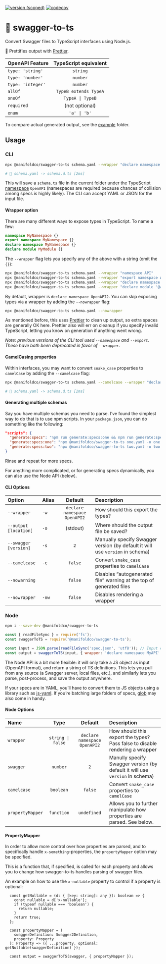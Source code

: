 [![version
(scoped)](https://img.shields.io/npm/v/@manifoldco/swagger-to-ts.svg)](https://www.npmjs.com/package/@manifoldco/swagger-to-ts)
[![codecov](https://codecov.io/gh/manifoldco/swagger-to-ts/branch/master/graph/badge.svg)](https://codecov.io/gh/manifoldco/swagger-to-ts)

# 📘️ swagger-to-ts

Convert Swagger files to TypeScript interfaces using Node.js.

💅 Prettifies output with [Prettier][prettier].

| OpenAPI Feature   | TypeScript equivalent |
| :---------------- | :-------------------: |
| `type: 'string'`  |       `string`        |
| `type: 'number'`  |       `number`        |
| `type: 'integer'` |       `number`        |
| `allOf`           | `TypeB extends TypeA` |
| `oneOf`           |   `TypeA \| TypeB`    |
| `required`        |    (not optional)     |
| `enum`            |     `'a' \| 'b'`      |

To compare actual generated output, see the [example](./example) folder.

## Usage

### CLI

```bash
npx @manifoldco/swagger-to-ts schema.yaml --wrapper "declare namespace OpenAPI" --output schema.d.ts

# 🚀 schema.yaml -> schema.d.ts [2ms]
```

This will save a `schema.ts` file in the current folder under the TypeScript [namespace][namespace]
`OpenAPI` (namespaces are required because chances of collision among specs is highly likely). The
CLI can accept YAML or JSON for the input file.

#### Wrapper option

There are many different ways to expose types in TypeScript. To name a few:

```ts
namespace MyNamespace {}
export namespace MyNamespace {}
declare namespace MyNamespace {}
declare module MyModule {}
```

The `--wrapper` flag lets you specify any of the above with a string (omit the `{}`):

```bash
npx @manifoldco/swagger-to-ts schema.yaml --wrapper "namespace API"
npx @manifoldco/swagger-to-ts schema.yaml --wrapper "export namespace API"
npx @manifoldco/swagger-to-ts schema.yaml --wrapper "declare namespace API"
npx @manifoldco/swagger-to-ts schema.yaml --wrapper "declare module '@api'"
```

By default, wrapper is `declare namespace OpenAPI2`. You can skip exposing types via a wrapper by
adding the `--nowrapper` flag:

```bash
npx @manifoldco/swagger-to-ts schema.yaml --nowrapper
```

As mentioned before, this uses [Prettier][prettier] to clean up output, so extra spaces are
generally OK here. Prettier also will err on cleanup if you specify invalid TypeScript, letting you
know on generation if anything went wrong.

_Note: previous versions of the CLI tool used `--namespace` and `--export`. These have both been
deprecated in favor of `--wrapper`._

#### CamelCasing properties

Within interfaces, you may want to convert `snake_case` properties to `camelCase` by adding the
`--camelcase` flag:

```bash
npx @manifoldco/swagger-to-ts schema.yaml --camelcase --wrapper "declare namespace OpenAPI" --output schema.d.ts

# 🚀 schema.yaml -> schema.d.ts [2ms]
```

#### Generating multiple schemas

Say you have multiple schemas you need to parse. I’ve found the simplest way to do that is to use
npm scripts. In your `package.json`, you can do something like the following:

```json
"scripts": {
  "generate:specs": "npm run generate:specs:one && npm run generate:specs:two",
  "generate:specs:one": "npx @manifoldco/swagger-to-ts one.yaml -o one.d.ts",
  "generate:specs:two": "npx @manifoldco/swagger-to-ts two.yaml -o two.d.ts"
}
```

Rinse and repeat for more specs.

For anything more complicated, or for generating specs dynamically, you can also use the Node API
(below).

#### CLI Options

| Option                | Alias |           Default            | Description                                                                   |
| :-------------------- | :---- | :--------------------------: | :---------------------------------------------------------------------------- |
| `--wrapper`           | `-w`  | `declare namespace OpenAPI2` | How should this export the types?                                             |
| `--output [location]` | `-o`  |           (stdout)           | Where should the output file be saved?                                        |
| `--swagger [version]` | `-s`  |             `2`              | Manually specify Swagger version (by default it will use `version` in schema) |
| `--camelcase`         | `-c`  |           `false`            | Convert `snake_case` properties to `camelCase`                                |
| `--nowarning`         |       |           `false`            | Disables “autogenerated file” warning at the top of generated files           |
| `--nowrapper`         | `-nw` |           `false`            | Disables rendering a wrapper                                                  |

### Node

```bash
npm i --save-dev @manifoldco/swagger-to-ts
```

```js
const { readFileSync } = require('fs');
const swaggerToTS = require('@manifoldco/swagger-to-ts');

const input = JSON.parse(readFileSync('spec.json', 'utf8')); // Input can be any JS object (OpenAPI format)
const output = swaggerToTS(input, { wrapper: 'declare namespace MyAPI' }); // Outputs TypeScript defs as a string (to be parsed, or written to a file)
```

The Node API is a bit more flexible: it will only take a JS object as input (OpenAPI format), and
return a string of TS definitions. This lets you pull from any source (a Swagger server, local
files, etc.), and similarly lets you parse, post-process, and save the output anywhere.

If your specs are in YAML, you’ll have to convert them to JS objects using a library such as
[js-yaml][js-yaml]. If you’re batching large folders of specs, [glob][glob] may also come in handy.

#### Node Options

| Name             |       Type        |           Default            | Description                                                                  |
| :--------------- | :---------------: | :--------------------------: | :--------------------------------------------------------------------------- |
| `wrapper`        | `string \| false` | `declare namespace OpenAPI2` | How should this export the types? Pass false to disable rendering a wrapper  |
| `swagger`        |     `number`      |             `2`              | Manully specify Swagger version (by default it will use `version` in schema) |
| `camelcase`      |     `boolean`     |           `false`            | Convert `snake_case` properties to `camelCase`                               |
| `propertyMapper` |    `function`     |         `undefined`          | Allows you to further manipulate how properties are parsed. See below.       |

#### PropertyMapper

In order to allow more control over how properties are parsed, and to specifically handle
`x-something`-properties, the `propertyMapper` option may be specified.

This is a function that, if specified, is called for each property and allows you to change how
swagger-to-ts handles parsing of swagger files.

An example on how to use the `x-nullable` property to control if a property is optional:

```
  const getNullable = (d: { [key: string]: any }): boolean => {
    const nullable = d['x-nullable'];
    if (typeof nullable === 'boolean') {
      return nullable;
    }
    return true;
  };

  const propertyMapper = (
    swaggerDefinition: Swagger2Definition,
    property: Property
  ): Property => ({ ...property, optional: getNullable(swaggerDefinition) });

  const output = swaggerToTS(swagger, { propertyMapper });
```

[glob]: https://www.npmjs.com/package/glob
[js-yaml]: https://www.npmjs.com/package/js-yaml
[namespace]: https://www.typescriptlang.org/docs/handbook/namespaces.html
[prettier]: https://npmjs.com/prettier
